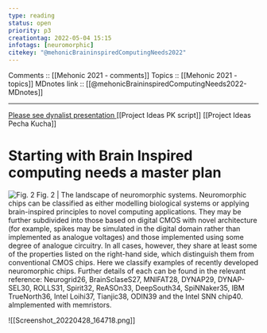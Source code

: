 ```yaml
---
type: reading
status: open
priority: p3
creationtag: 2022-05-04 15:15
infotags: [neuromorphic]
citekey: "@mehonicBraininspiredComputingNeeds2022"
---
```


Comments :: [[Mehonic 2021 - comments]]
Topics :: [[Mehonic 2021 - topics]]
MDnotes link :: [[@mehonicBraininspiredComputingNeeds2022-MDnotes]]

---
 [Please see dynalist presentation ](https://dynalist.io/d/t4KpTJd-Z-n4KLmiZKi_ZNU6#inline-images&theme=darkgold)
[[Project Ideas PK script]]
[[Project Ideas Pecha Kucha]]
# Starting with Brain Inspired computing needs a master plan

![Fig. 2](https://media.springernature.com/full/springer-static/image/art%3A10.1038%2Fs41586-021-04362-w/MediaObjects/41586_2021_4362_Fig2_HTML.png)
Fig. 2 | The landscape of neuromorphic systems. Neuromorphic chips can be classified as either modelling biological systems or applying brain-inspired principles to novel computing applications. They may be further subdivided into those based on digital CMOS with novel architecture (for example, spikes may be simulated in the digital domain rather than implemented as analogue voltages) and those implemented using some degree of analogue circuitry. In all cases, however, they share at least some of the properties listed on the right-hand side, which distinguish them from conventional CMOS chips. Here we classify examples of recently developed neuromorphic chips. Further details of each can be found in the relevant reference: Neurogrid26, BrainSclaseS27, MNIFAT28, DYNAP29, DYNAP-SEL30, ROLLS31, Spirit32, ReASOn33, DeepSouth34, SpiNNaker35, IBM TrueNorth36, Intel Loihi37, Tianjic38, ODIN39 and the Intel SNN chip40. aImplemented with memristors.



![[Screenshot_20220428_164718.png]]